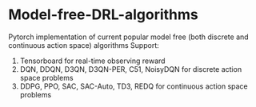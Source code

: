 # Model-free-DRL-algorithms
Pytorch implementation of current popular model free (both discrete and continuous action space) algorithms
Support:
1. Tensorboard for real-time observing reward
2. DQN, DDQN, D3QN, D3QN-PER, C51, NoisyDQN for discrete action space problems
3. DDPG, PPO, SAC, SAC-Auto, TD3, REDQ for continuous action space problems
